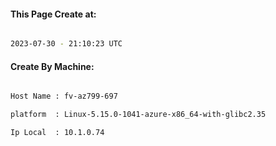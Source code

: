
   
#### This Page Create at:

```bash

2023-07-30 - 21:10:23 UTC

```

#### Create By Machine:

```bash

Host Name : fv-az799-697

platform  : Linux-5.15.0-1041-azure-x86_64-with-glibc2.35

Ip Local  : 10.1.0.74

```

